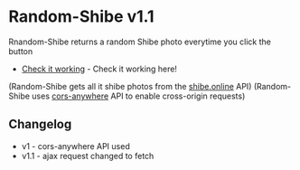 # Random-Shibe v1.1
Rnandom-Shibe returns a random Shibe photo everytime you click the button
* [Check it working](http://random-shibe.surge.sh) - Check it working here!

(Random-Shibe gets all it shibe photos from the [shibe.online](http://http://shibe.online) API)
(Random-Shibe uses [cors-anywhere](https://cors-anywhere.herokuapp.com) API to enable cross-origin requests)

## Changelog
* v1 - cors-anywhere API used
* v1.1 - ajax request changed to fetch